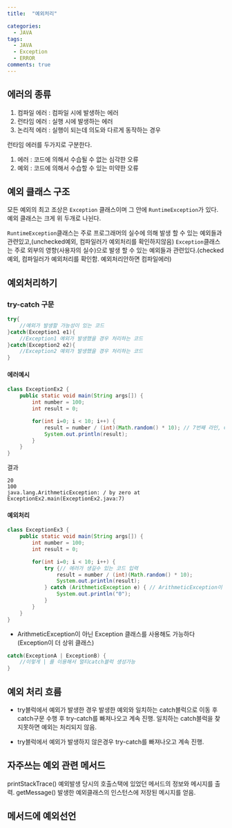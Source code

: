 ```yaml
---
title:  "예외처리"

categories:
  - JAVA
tags:
  - JAVA
  - Exception
  - ERROR
comments: true
---
```

## 에러의 종류

1. 컴파일 에러 : 컴파일 시에 발생하는 에러
2. 런타임 에러 : 실행 시에 발생하는 에러
3. 논리적 에러 : 실행이 되는데 의도와 다르게 동작하는 경우

런타임 에러를 두가지로 구분한다.
1. 에러 : 코드에 의해서 수습될 수 없는 심각한 오류
2. 예외 : 코드에 의해서 수습할 수 있는 미약한 오류


## 예외 클래스 구조
모든 예외의 최고 조상은  `Exception` 클래스이며 그 안에 `RuntimeException`가 있다.
예외 클래스는 크게 위 두개로 나뉜다.

`RuntimeException`클래스는 주로 프로그래머의 실수에 의해 발생 할 수 있는 예외들과 관련있고,(unchecked예외, 컴파일러가 예외처리를 확인하지않음)
`Exception`클래스는 주로 외부의 영향(사용자의 실수)으로 발생 할 수 있는 예외들과 관련있다.(checked예외, 컴파일러가 예외처리를 확인함. 예외처리안하면 컴파일에러)

## 예외처리하기
### try-catch 구문
```java
try{
	//예외가 발생할 가능성이 있는 코드
}catch(Exception1 e1){
	//Exception1 예외가 발생했을 경우 처리하는 코드
}catch(Exception2 e2){
	//Exception2 예외가 발생했을 경우 처리하는 코드
}
```
#### 에러예시
```java
class ExceptionEx2 {
	public static void main(String args[]) {
		int number = 100;
		int result = 0;

		for(int i=0; i < 10; i++) {
			result = number / (int)(Math.random() * 10); // 7번째 라인, 0으로 나누게 되어 ArithmeticException이 발생 할 수 있음.
			System.out.println(result);
		}
	}
}
```
결과
```
20
100
java.lang.ArithmeticException: / by zero at ExceptionEx2.main(ExceptionEx2.java:7)
```
#### 예외처리
```java
class ExceptionEx3 {
	public static void main(String args[]) {
		int number = 100;
		int result = 0;

		for(int i=0; i < 10; i++) {
			try {// 에러가 생길수 있는 코드 입력
				result = number / (int)(Math.random() * 10);
				System.out.println(result);
			} catch (ArithmeticException e)	{ // ArithmeticException이 발생되면 실행되는 코드
				System.out.println("0");
			}  
		}
	}
}
```
- ArithmeticException이 아닌 Exception 클래스를 사용해도 가능하다 (Exception이 더 상위 클래스)

```java
catch(ExceptionA | ExceptionB) {
	//이렇게 | 를 이용해서 멀티catch블럭 생성가능
}
```
## 예외 처리 흐름

- try블럭에서 예외가 발생한 경우
발생한 예외와 일치하는 catch블럭으로 이동 후 catch구문 수행 후 try-catch를 빠져나오고 계속 진행.
일치하는 catch블럭을 찾지못하면 예외는 처리되지 않음.

- try블럭에서 예외가 발생하지 않은경우
try-catch를 빠져나오고 계속 진행.

## 자주쓰는 예외 관련 메서드
printStackTrace() 예외발생 당시의 호출스택에 있었던 메서드의 정보와 메시지를 출력.
getMessage()  발생한 예외클래스의 인스턴스에 저장된 메시지를 얻음.

## 메서드에 예외선언

